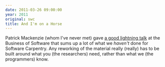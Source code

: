```yaml
---
date: 2011-03-26 09:00:00
year: 2011
original: swc
title: And I'm on a Horse
---
```

<p>Patrick Mackenzie (whom I've never met) gave <a href="http://akshat.posterous.com/patio11-says-hello-ladies">a good lightning talk</a> at the Business of Software that sums up a lot of what we <em>haven't</em> done for Software Carpentry. Any reworking of the material really (really) has to be built around what you (the researchers) need, rather than what we (the programmers) know.</p>
